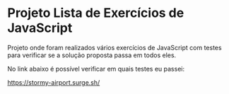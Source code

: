 # Projeto Lista de Exercícios de JavaScript

Projeto onde foram realizados vários exercícios de JavaScript com testes para verificar se a solução proposta passa em todos eles.

No link abaixo é possível verificar em quais testes eu passei:

https://stormy-airport.surge.sh/
